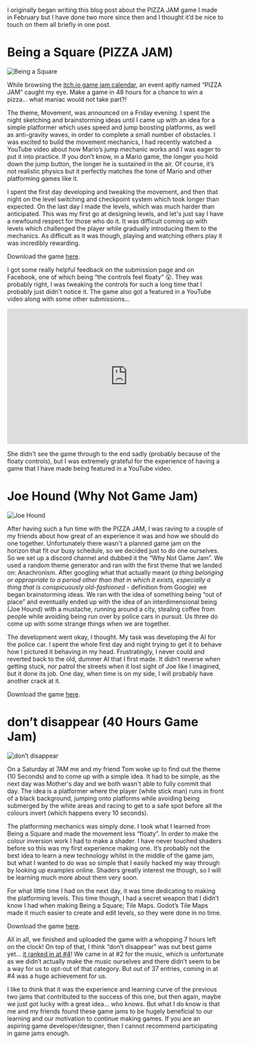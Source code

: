 I originally began writing this blog post about the PIZZA JAM game I made in February but I have done two more since then and I thought it’d be nice to touch on them all briefly in one post. 

# Being a Square (PIZZA JAM)

![Being a Square][being_a_square_img]

While browsing the [itch.io game jam calendar][itch_game_jams], an event aptly named “PIZZA JAM” caught my eye. Make a game in 48 hours for a chance to win a pizza… what maniac would not take part?! 

The theme, Movement, was announced on a Friday evening. I spent the night sketching and brainstorming ideas until I came up with an idea for a simple platformer which uses speed and jump boosting platforms, as well as anti-gravity waves, in order to complete a small number of obstacles. I was excited to build the movement mechanics, I had recently watched a YouTube video about how Mario’s jump mechanic works and I was eager to put it into practice. If you don’t know, in a Mario game, the longer you hold down the jump button, the longer he is sustained in the air. Of course, it’s not realistic physics but it perfectly matches the tone of Mario and other platforming games like it.

I spent the first day developing and tweaking the movement, and then that night on the level switching and checkpoint system which took longer than expected. On the last day I made the levels, which was much harder than anticipated. This was my first go at designing levels, and let's just say I have a newfound respect for those who do it. It was difficult coming up with levels which challenged the player while gradually introducing them to the mechanics. As difficult as it was though, playing and watching others play it was incredibly rewarding. 

Download the game [here][being_a_square_download].

I got some really helpful feedback on the submission page and on Facebook, one of which being “the controls feel floaty” 😮. They was probably right, I was tweaking the controls for such a long time that I probably just didn't notice it. The game also got a featured in a YouTube video along with some other submissions…

<iframe width="560" height="315" src="https://www.youtube.com/embed/8qAf432IaXI?rel=0&amp;start=333" frameborder="0" allow="autoplay; encrypted-media" allowfullscreen></iframe>

She didn't see the game through to the end sadly (probably because of the floaty controls), but I was extremely grateful for the experience of having a game that I have made being featured in a YouTube video.

# Joe Hound (Why Not Game Jam)

![Joe Hound][joe_hound_img]

After having such a fun time with the PIZZA JAM, I was raving to a couple of my friends about how great of an experience it was and how we should do one together. Unfortunately there wasn't a planned game jam on the horizon that fit our busy schedule, so we decided just to do one ourselves. So we set up a discord channel and dubbed it the “Why Not Game Jam”. We used a random theme generator and ran with the first theme that we landed on: Anachronism. After googling what that actually meant (_a thing belonging or appropriate to a period other than that in which it exists, especially a thing that is conspicuously old-fashioned_ -  definition from Google) we began brainstorming ideas. We ran with the idea of something being “out of place” and eventually ended up with the idea of an interdimensional being (Joe Hound) with a mustache, running around a city, stealing coffee from people while avoiding being run over by police cars in pursuit. Us three do come up with some strange things when we are together.

The development went okay, I thought. My task was developing the AI for the police car. I spent the whole first day and night trying to get it to behave how I pictured it behaving in my head. Frustratingly, I never could and reverted back to the old, dummer AI that I first made. It didn’t reverse when getting stuck, nor patrol the streets when it lost sight of Joe like I imagined, but it done its job. One day, when time is on my side, I will probably have another crack at it. 

Download the game [here][joe_hound_download].

# don’t disappear (40 Hours Game Jam)

![don’t disappear][dont_disappear_img]

On a Saturday at 7AM me and my friend Tom woke up to find out the theme (10 Seconds) and to come up with a simple idea. It had to be simple, as the next day was Mother's day and we both wasn't able to fully commit that day. The idea is a platformer where the player (white stick man) runs in front of a black background, jumping onto platforms while avoiding being submerged by the white areas and racing to get to a safe spot before all the colours invert (which happens every 10 seconds).

The platforming mechanics was simply done. I took what I learned from Being a Square and made the movement less “floaty”. In order to make the colour inversion work I had to make a shader. I have never touched shaders before so this was my first experience making one. It’s probably not the best idea to learn a new technology whilst in the middle of the game jam, but what I wanted to do was so simple that I easily hacked my way through by looking up examples online. Shaders greatly interest me though, so I will be learning much more about them very soon.

For what little time I had on the next day, it was time dedicating to making the platforming levels. This time though, I had a secret weapon that I didn’t know I had when making Being a Square; Tile Maps. Godot’s Tile Maps made it much easier to create and edit levels, so they were done in no time. 

Download the game [here][dont_disappear_download].

All in all, we finished and uploaded the game with a whopping 7 hours left on the clock! On top of that, I think “don’t disappear” was out best game yet… [it ranked in at #4][40_hours_results]! We came in at #2 for the music, which is unfortunate as we didn’t actually make the music ourselves and there didn’t seem to be a way for us to opt-out of that category. But out of 37 entries, coming in at #4 was a huge achievement for us. 

I like to think that it was the experience and learning curve of the previous two jams that contributed to the success of this one, but then again, maybe we just got lucky with a great idea… who knows. But what I do know is that me and my friends found these game jams to be hugely beneficial to our learning and our motivation to continue making games. If you are an aspiring game developer/designer, then I cannot recommend participating in game jams enough. 

[being_a_square_img]: https://res.cloudinary.com/dyzej76ig/image/upload/v1521733324/project-july/my-game-jam-spree/DrEomc.png
[joe_hound_img]: https://res.cloudinary.com/dyzej76ig/image/upload/v1521733217/project-july/my-game-jam-spree/left_2.png
[dont_disappear_img]: https://res.cloudinary.com/dyzej76ig/image/upload/v1521733156/project-july/my-game-jam-spree/dontdisppear.gif

[being_a_square_download]: https://stwupton.itch.io/being-a-square
[joe_hound_download]: https://stwupton.itch.io/joe-hound
[dont_disappear_download]: https://stwupton.itch.io/dont-disappear

[40_hours_results]: https://itch.io/jam/40-hours/results

[itch_game_jams]: https://itch.io/jams
